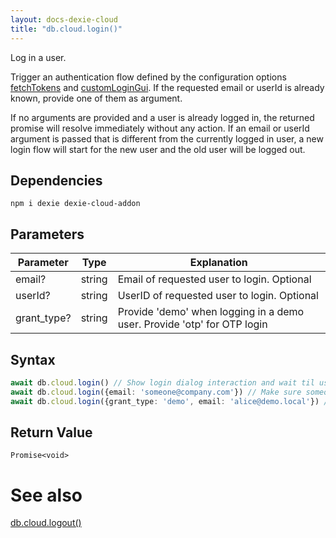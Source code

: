 ```yaml
---
layout: docs-dexie-cloud
title: "db.cloud.login()"
---
```


Log in a user.

Trigger an authentication flow defined by the configuration options [fetchTokens](db.cloud.configure()#fetchtokens) and [customLoginGui](db.cloud.configure()#customlogingui). If the requested email or userId is already known, provide one of them as argument.

If no arguments are provided and a user is already logged in, the returned promise will resolve immediately without any action. If an email or userId argument is passed that is different from the currently logged in user, a new login flow will start for the new user and the old user will be logged out.

## Dependencies

```
npm i dexie dexie-cloud-addon
```

## Parameters

| Parameter   | Type     | Explanation                                                             |
| ----------- | -------- | ----------------------------------------------------------------------- |
| email?      | string   | Email of requested user to login. Optional                              |
| userId?     | string   | UserID of requested user to login. Optional                             |
| grant_type? | string   | Provide 'demo' when logging in a demo user. Provide 'otp' for OTP login |


## Syntax

```ts
await db.cloud.login() // Show login dialog interaction and wait til user is finally logged in.
await db.cloud.login({email: 'someone@company.com'}) // Make sure someone@company.com is logged in, or else start an authentication flow to authenticate that user.
await db.cloud.login({grant_type: 'demo', email: 'alice@demo.local'}) // Login a demo user (the demo user must have been imported using the CLI for this to work)
```

## Return Value

`Promise<void>`


# See also

[db.cloud.logout()](db.cloud.logout())

